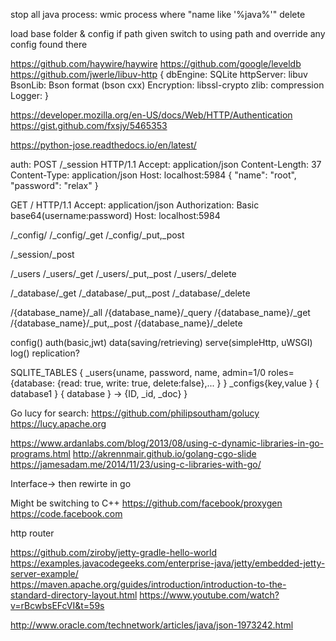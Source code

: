 stop all java process:
 wmic process where "name like '%java%'" delete
 
load base folder & config
if path given switch to using path and override any config found there
 

https://github.com/haywire/haywire
https://github.com/google/leveldb
https://github.com/jwerle/libuv-http
{
 dbEngine: SQLite
 httpServer: libuv
 BsonLib: Bson format (bson cxx)
 Encryption: libssl-crypto
 zlib: compression
 Logger:
}


https://developer.mozilla.org/en-US/docs/Web/HTTP/Authentication
https://gist.github.com/fxsjy/5465353

https://python-jose.readthedocs.io/en/latest/

auth:
POST /_session HTTP/1.1
Accept: application/json
Content-Length: 37
Content-Type: application/json
Host: localhost:5984
{
    "name": "root",
    "password": "relax"
}


GET / HTTP/1.1
Accept: application/json
Authorization: Basic base64(username:password)
Host: localhost:5984

/_config/
/_config/_get
/_config/_put,_post

/_session/_post

/_users
/_users/_get
/_users/_put,_post
/_users/_delete


/_database/_get
/_database/_put,_post
/_database/_delete

/{database_name}/_all
/{database_name}/_query
/{database_name}/_get
/{database_name}/_put,_post
/{database_name}/_delete


config()
auth(basic,jwt)
data(saving/retrieving)
serve(simpleHttp, uWSGI)
log()
replication?

SQLITE_TABLES {
 _users{uname, password, name, admin=1/0 roles={database: {read: true, write: true, delete:false},... } }
 _configs{key,value }
 { database1 }
 { database } -> {ID, _id, _doc}
}


Go lucy for search:
 https://github.com/philipsoutham/golucy
 https://lucy.apache.org 
 
 https://www.ardanlabs.com/blog/2013/08/using-c-dynamic-libraries-in-go-programs.html
 http://akrennmair.github.io/golang-cgo-slide
 https://jamesadam.me/2014/11/23/using-c-libraries-with-go/
 
Interface-> then rewirte in go

Might be switching to C++
  https://github.com/facebook/proxygen
  https://code.facebook.com
  
  http router
  
  https://github.com/ziroby/jetty-gradle-hello-world
https://examples.javacodegeeks.com/enterprise-java/jetty/embedded-jetty-server-example/
https://maven.apache.org/guides/introduction/introduction-to-the-standard-directory-layout.html
https://www.youtube.com/watch?v=rBcwbsEFcVI&t=59s

http://www.oracle.com/technetwork/articles/java/json-1973242.html